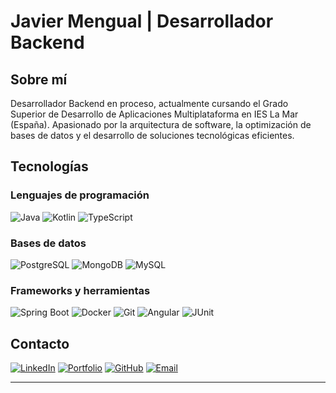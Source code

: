 # Javier Mengual | Desarrollador Backend

## Sobre mí
Desarrollador Backend en proceso, actualmente cursando el Grado Superior de Desarrollo de Aplicaciones Multiplataforma en IES La Mar (España). Apasionado por la arquitectura de software, la optimización de bases de datos y el desarrollo de soluciones tecnológicas eficientes.

## Tecnologías

### Lenguajes de programación
![Java](https://img.shields.io/badge/Java-%23ED8B00.svg?style=for-the-badge&logo=openjdk&logoColor=white)
![Kotlin](https://img.shields.io/badge/Kotlin-%237F52FF.svg?style=for-the-badge&logo=kotlin&logoColor=white)
![TypeScript](https://img.shields.io/badge/TypeScript-%23007ACC.svg?style=for-the-badge&logo=typescript&logoColor=white)

### Bases de datos
![PostgreSQL](https://img.shields.io/badge/PostgreSQL-%23316192.svg?style=for-the-badge&logo=postgresql&logoColor=white)
![MongoDB](https://img.shields.io/badge/MongoDB-%234ea94b.svg?style=for-the-badge&logo=mongodb&logoColor=white)
![MySQL](https://img.shields.io/badge/MySQL-%234479A1.svg?style=for-the-badge&logo=mysql&logoColor=white)

### Frameworks y herramientas
![Spring Boot](https://img.shields.io/badge/Spring_Boot-%236DB33F.svg?style=for-the-badge&logo=spring-boot&logoColor=white)
![Docker](https://img.shields.io/badge/Docker-%232496ED.svg?style=for-the-badge&logo=docker&logoColor=white)
![Git](https://img.shields.io/badge/Git-%23F05032.svg?style=for-the-badge&logo=git&logoColor=white)
![Angular](https://img.shields.io/badge/Angular-%23DD0031.svg?style=for-the-badge&logo=angular&logoColor=white)
![JUnit](https://img.shields.io/badge/JUnit5-%2325A162.svg?style=for-the-badge&logo=junit5&logoColor=white)




## Contacto
[![LinkedIn](https://img.shields.io/badge/LinkedIn-%230077B5.svg?style=for-the-badge&logo=linkedin&logoColor=white)](https://linkedin.com/in/tu-usuario)
[![Portfolio](https://img.shields.io/badge/Portfolio-%2312100E.svg?style=for-the-badge&logo=firefox&logoColor=white)](http://javiemengual.me/)
[![GitHub](https://img.shields.io/badge/GitHub-%23181717.svg?style=for-the-badge&logo=github&logoColor=white)](https://github.com/tu-usuario)
[![Email](https://img.shields.io/badge/Email-%23D14836.svg?style=for-the-badge&logo=gmail&logoColor=white)](mailto:tu-email@ejemplo.com)

---



